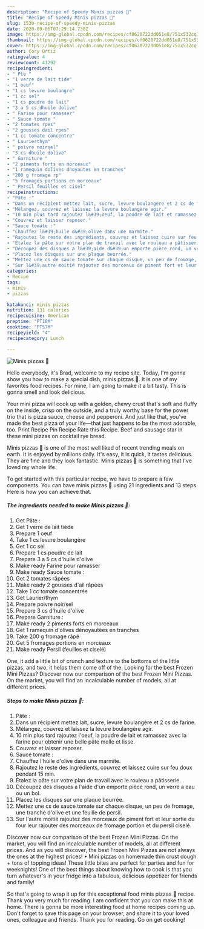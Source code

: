 ```yaml
---
description: "Recipe of Speedy Minis pizzas 🍕"
title: "Recipe of Speedy Minis pizzas 🍕"
slug: 1530-recipe-of-speedy-minis-pizzas
date: 2020-09-06T07:29:14.738Z
image: https://img-global.cpcdn.com/recipes/cf0620722dd051e8/751x532cq70/minis-pizzas-🍕-photo-principale-de-la-recette.jpg
thumbnail: https://img-global.cpcdn.com/recipes/cf0620722dd051e8/751x532cq70/minis-pizzas-🍕-photo-principale-de-la-recette.jpg
cover: https://img-global.cpcdn.com/recipes/cf0620722dd051e8/751x532cq70/minis-pizzas-🍕-photo-principale-de-la-recette.jpg
author: Cory Ortiz
ratingvalue: 4
reviewcount: 41292
recipeingredient:
- " Pte "
- "1 verre de lait tide"
- "1 oeuf"
- "1 cs levure boulangre"
- "1 cc sel"
- "1 cs poudre de lait"
- "3 a 5 cs dhuile dolive"
- " Farine pour ramasser"
- " Sauce tomate "
- "2 tomates rpes"
- "2 gousses dail rpes"
- "1 cc tomate concentre"
- " Laurierthym"
- " poivre noirsel"
- "3 cs dhuile dolive"
- " Garniture "
- "2 piments forts en morceaux"
- "1 ramequin dolives dnoyautes en tranches"
- "200 g fromage rp"
- "5 fromages portions en morceaux"
- " Persil feuilles et cisel"
recipeinstructions:
- "Pâte :"
- "Dans un récipient mettez lait, sucre, levure boulangère et 2 cs de farine."
- "Mélangez, couvrez et laissez la levure boulangère agir."
- "10 min plus tard rajoutez l&#39;oeuf, la poudre de lait et ramassez avec la farine pour obtenir une belle pâte molle et lisse."
- "Couvrez et laisser reposer."
- "Sauce tomate :"
- "Chauffez l&#39;huile d&#39;olive dans une marmite."
- "Rajoutez le reste des ingrédients, couvrez et laissez cuire sur feu doux pendant 15 min."
- "Étalez la pâte sur votre plan de travail avec le rouleau a pâtisserie."
- "Découpez des disques a l&#39;aide d&#39;un emporte pièce rond, un verre a eau ou un bol."
- "Placez les disques sur une plaque beurrée."
- "Mettez une cs de sauce tomate sur chaque disque, un peu de fromage, une tranche d&#39;olive et une feuille de persil."
- "Sur l&#39;autre moitié rajoutez des morceaux de piment fort et leur sortie du four leur rajouter des morceaux de fromage portion et du persil ciselé."
categories:
- Recipe
tags:
- minis
- pizzas

katakunci: minis pizzas 
nutrition: 131 calories
recipecuisine: American
preptime: "PT10M"
cooktime: "PT57M"
recipeyield: "4"
recipecategory: Lunch

---
```



![Minis pizzas 🍕](https://img-global.cpcdn.com/recipes/cf0620722dd051e8/751x532cq70/minis-pizzas-🍕-photo-principale-de-la-recette.jpg)

Hello everybody, it's Brad, welcome to my recipe site. Today, I'm gonna show you how to make a special dish, minis pizzas 🍕. It is one of my favorites food recipes. For mine, I am going to make it a bit tasty. This is gonna smell and look delicious.

Your mini pizza will cook up with a golden, chewy crust that&#39;s soft and fluffy on the inside, crisp on the outside, and a truly worthy base for the power trio that is pizza sauce, cheese and pepperoni. And just like that, you&#39;ve made the best pizza of your life—that just happens to be the most adorable, too. Print Recipe Pin Recipe Rate this Recipe. Beef and sausage star in these mini pizzas on cocktail rye bread.

Minis pizzas 🍕 is one of the most well liked of recent trending meals on earth. It is enjoyed by millions daily. It's easy, it is quick, it tastes delicious. They are fine and they look fantastic. Minis pizzas 🍕 is something that I've loved my whole life.


To get started with this particular recipe, we have to prepare a few components. You can have minis pizzas 🍕 using 21 ingredients and 13 steps. Here is how you can achieve that.

<!--inarticleads1-->

##### The ingredients needed to make Minis pizzas 🍕:

1. Get  Pâte :
1. Get 1 verre de lait tiède
1. Prepare 1 oeuf
1. Take 1 cs levure boulangère
1. Get 1 cc sel
1. Prepare 1 cs poudre de lait
1. Prepare 3 a 5 cs d&#39;huile d&#39;olive
1. Make ready  Farine pour ramasser
1. Make ready  Sauce tomate :
1. Get 2 tomates râpées
1. Make ready 2 gousses d&#39;ail râpées
1. Take 1 cc tomate concentrée
1. Get  Laurier/thym
1. Prepare  poivre noir/sel
1. Prepare 3 cs d&#39;huile d&#39;olive
1. Prepare  Garniture :
1. Make ready 2 piments forts en morceaux
1. Get 1 ramequin d&#39;olives dénoyautées en tranches
1. Take 200 g fromage râpé
1. Get 5 fromages portions en morceaux
1. Make ready  Persil (feuilles et ciselé)


One, it add a little bit of crunch and texture to the bottoms of the little pizzas, and two, it helps them come off of the. Looking for the best Frozen Mini Pizzas? Discover now our comparison of the best Frozen Mini Pizzas. On the market, you will find an incalculable number of models, all at different prices. 

<!--inarticleads2-->

##### Steps to make Minis pizzas 🍕:

1. Pâte :
1. Dans un récipient mettez lait, sucre, levure boulangère et 2 cs de farine.
1. Mélangez, couvrez et laissez la levure boulangère agir.
1. 10 min plus tard rajoutez l&#39;oeuf, la poudre de lait et ramassez avec la farine pour obtenir une belle pâte molle et lisse.
1. Couvrez et laisser reposer.
1. Sauce tomate :
1. Chauffez l&#39;huile d&#39;olive dans une marmite.
1. Rajoutez le reste des ingrédients, couvrez et laissez cuire sur feu doux pendant 15 min.
1. Étalez la pâte sur votre plan de travail avec le rouleau a pâtisserie.
1. Découpez des disques a l&#39;aide d&#39;un emporte pièce rond, un verre a eau ou un bol.
1. Placez les disques sur une plaque beurrée.
1. Mettez une cs de sauce tomate sur chaque disque, un peu de fromage, une tranche d&#39;olive et une feuille de persil.
1. Sur l&#39;autre moitié rajoutez des morceaux de piment fort et leur sortie du four leur rajouter des morceaux de fromage portion et du persil ciselé.


Discover now our comparison of the best Frozen Mini Pizzas. On the market, you will find an incalculable number of models, all at different prices. And as you will discover, the best Frozen Mini Pizzas are not always the ones at the highest prices! • Mini pizzas on homemade thin crust dough + tons of topping ideas! These little bites are perfect for parties and fun for weeknights! One of the best things about knowing how to cook is that you turn whatever&#39;s in your fridge into a fabulous, delicious appetizer for friends and family! 

So that's going to wrap it up for this exceptional food minis pizzas 🍕 recipe. Thank you very much for reading. I am confident that you can make this at home. There is gonna be more interesting food at home recipes coming up. Don't forget to save this page on your browser, and share it to your loved ones, colleague and friends. Thank you for reading. Go on get cooking!
